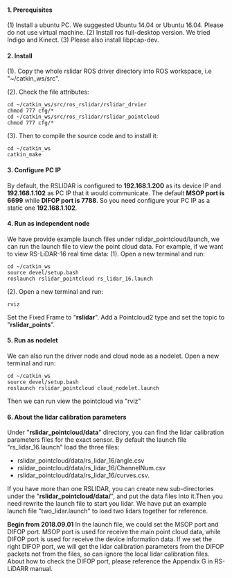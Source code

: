 #### 1. Prerequisites
(1) Install a ubuntu PC. We suggested Ubuntu 14.04 or Ubuntu 16.04. Please do not use virtual machine.
(2) Install ros full-desktop version. We tried Indigo and Kinect.
(3) Please also install libpcap-dev.

####  2. Install
(1). Copy the whole rslidar ROS driver directory into ROS workspace, i.e "~/catkin_ws/src".

(2). Check the file attributes:

```
cd ~/catkin_ws/src/ros_rslidar/rslidar_drvier
chmod 777 cfg/*
cd ~/catkin_ws/src/ros_rslidar/rslidar_pointcloud
chmod 777 cfg/*
```

(3). Then to compile the source code and to install it:

```
cd ~/catkin_ws
catkin_make
```
#### 3. Configure PC IP
By default, the RSLIDAR is configured to **192.168.1.200** as its device IP and **192.168.1.102** as PC IP that it would communicate. The default **MSOP port is 6699** while **DIFOP port is 7788**.
So you need configure your PC IP as a static one **192.168.1.102**.

#### 4. Run as independent node
We have provide example launch files under rslidar_pointcloud/launch, we can run the launch file to view the point cloud data. For example, if we want to view RS-LiDAR-16 real time data:
(1). Open a new terminal and run:

```
cd ~/catkin_ws
source devel/setup.bash
roslaunch rslidar_pointcloud rs_lidar_16.launch
```

(2). Open a new terminal and run:

```
rviz
```
Set the Fixed Frame to "**rslidar**".
Add a Pointcloud2 type and set the topic to "**rslidar_points**".

#### 5. Run as nodelet
We can also run the driver node and cloud node as a nodelet.
Open a new terminal and run:

```
cd ~/catkin_ws
source devel/setup.bash
roslaunch rslidar_pointcloud cloud_nodelet.launch
```
Then we can run view the pointcloud via "rviz"

#### 6. About the lidar calibration parameters
Under "**rslidar_pointcloud/data**" directory, you can find the lidar calibration parameters files for the exact sensor. By default the launch file "rs_lidar_16.launch" load the three files:
- rslidar_pointcloud/data/rs_lidar_16/angle.csv
- rslidar_pointcloud/data/rs_lidar_16/ChannelNum.csv
- rslidar_pointcloud/data/rs_lidar_16/curves.csv.

If you have more than one RSLIDAR, you can create new sub-directories under the "**rslidar_pointcloud/data/**", and put the data files into it.Then you need rewrite the launch file to start you lidar. We have put an example launch file "two_lidar.launch" to load two lidars together for reference.

**Begin from 2018.09.01**
In the launch file, we could set the MSOP port and DIFOP port.
MSOP port is used for receive the main point cloud data, while DIFOP port is used for receive the device information data. If we set the right DIFOP port, we will get the lidar calibration parameters from the DIFOP packets not from the files, so can ignore the local lidar calibration files. About how to check the DIFOP port, please reference the Appendix G in RS-LiDARR manual.